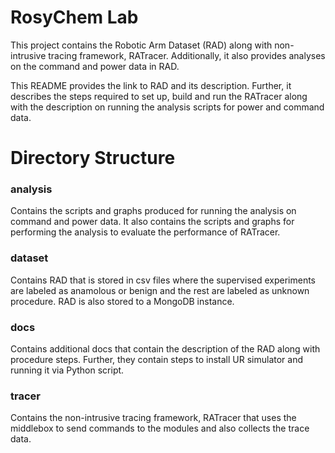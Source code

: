 # RosyChem Lab

This project contains the Robotic Arm Dataset (RAD) along with non-intrusive tracing framework, RATracer. Additionally, it also provides analyses on the command and power data 
in RAD. 

This README provides the link to RAD and its description. Further, it describes the steps required to set up, build and run the RATracer along with 
the description on running the analysis scripts for power and command data.

# Directory Structure

### analysis

Contains the scripts and graphs produced for running the analysis on command and power data. It also contains the scripts and graphs for performing the analysis to evaluate
the performance of RATracer.

### dataset

Contains RAD that is stored in csv files where the supervised experiments are labeled as anamolous or benign and the rest are labeled as unknown procedure. RAD is also stored
to a MongoDB instance.

### docs

Contains additional docs that contain the description of the RAD along with procedure steps. Further, they contain steps to install UR simulator and running it via Python script.

### tracer

Contains the  non-intrusive tracing framework, RATracer that uses the middlebox to send commands to the modules and also collects the trace data.





